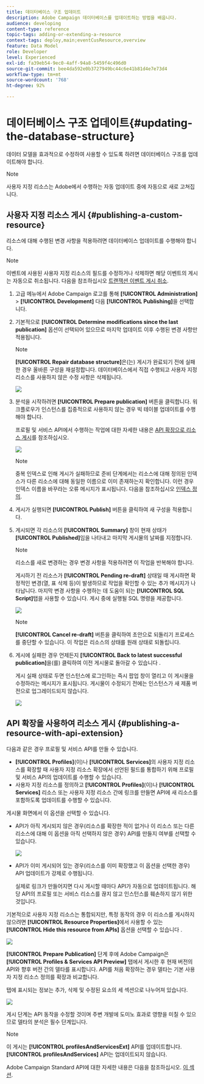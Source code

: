 ```yaml
---
title: 데이터베이스 구조 업데이트
description: Adobe Campaign 데이터베이스를 업데이트하는 방법을 배웁니다.
audience: developing
content-type: reference
topic-tags: adding-or-extending-a-resource
context-tags: deploy,main;eventCusResource,overview
feature: Data Model
role: Developer
level: Experienced
exl-id: fa39eb54-9ec0-4aff-94a8-5459f4c496d0
source-git-commit: bee4da592e0b3727949bc44c6e41b81d4e7e73d4
workflow-type: tm+mt
source-wordcount: '768'
ht-degree: 92%

---
```


# 데이터베이스 구조 업데이트{#updating-the-database-structure}

데이터 모델을 효과적으로 수정하여 사용할 수 있도록 하려면 데이터베이스 구조를 업데이트해야 합니다.

>[!NOTE]
>
>사용자 지정 리소스는 Adobe에서 수행하는 자동 업데이트 중에 자동으로 새로 고쳐집니다.

## 사용자 지정 리소스 게시 {#publishing-a-custom-resource}

리소스에 대해 수행된 변경 사항을 적용하려면 데이터베이스 업데이트를 수행해야 합니다.

>[!NOTE]
>
>이벤트에 사용된 사용자 지정 리소스의 필드를 수정하거나 삭제하면 해당 이벤트의 게시는 자동으로 취소됩니다. 다음을 참조하십시오 [트랜잭션 이벤트 게시 취소](../../channels/using/publishing-transactional-event.md#unpublishing-an-event).

1. 고급 메뉴에서 Adobe Campaign 로고를 통해 **[!UICONTROL Administration]** > **[!UICONTROL Development]** 다음 **[!UICONTROL Publishing]**&#x200B;을 선택합니다.
1. 기본적으로 **[!UICONTROL Determine modifications since the last publication]** 옵션이 선택되어 있으므로 마지막 업데이트 이후 수행된 변경 사항만 적용됩니다.

   >[!NOTE]
   >
   >**[!UICONTROL Repair database structure]**&#x200B;은(는) 게시가 완료되기 전에 실패한 경우 올바른 구성을 재설정합니다. 데이터베이스에서 직접 수행되고 사용자 지정 리소스를 사용하지 않은 수정 사항은 삭제됩니다.

   ![](assets/schema_extension_12.png)

1. 분석을 시작하려면 **[!UICONTROL Prepare publication]** 버튼을 클릭합니다. 워크플로우가 인스턴스를 집중적으로 사용하지 않는 경우 빅 테이블 업데이트를 수행해야 합니다.

   프로필 및 서비스 API에서 수행하는 작업에 대한 자세한 내용은 [API 확장으로 리소스 게시](#publishing-a-resource-with-api-extension)를 참조하십시오.

   ![](assets/schema_extension_13.png)

   >[!NOTE]
   >
   >중복 인덱스로 인해 게시가 실패하므로 준비 단계에서는 리소스에 대해 정의된 인덱스가 다른 리소스에 대해 동일한 이름으로 이미 존재하는지 확인합니다. 이런 경우 인덱스 이름을 바꾸라는 오류 메시지가 표시됩니다. 다음을 참조하십시오 [인덱스 정의](configuring-the-resource-s-data-structure.md#defining-indexes).

1. 게시가 실행되면 **[!UICONTROL Publish]** 버튼을 클릭하여 새 구성을 적용합니다.
1. 게시되면 각 리소스의 **[!UICONTROL Summary]** 창이 현재 상태가 **[!UICONTROL Published]**&#x200B;임을 나타내고 마지막 게시물의 날짜를 지정합니다.

   >[!NOTE]
   >
   >리소스를 새로 변경하는 경우 변경 사항을 적용하려면 이 작업을 반복해야 합니다.

   게시하기 전 리소스가 **[!UICONTROL Pending re-draft]** 상태일 때 게시하면 확정적인 변경(열, 표 삭제 등)이 발생하므로 작업을 확인할 수 있는 추가 메시지가 나타납니다. 마지막 변경 사항을 수행하는 데 도움이 되는 **[!UICONTROL SQL Script]**&#x200B;탭을 사용할 수 있습니다. 게시 중에 실행될 SQL 명령을 제공합니다.

   ![](assets/schema_extension_scriptsql.png)

   >[!NOTE]
   >
   >**[!UICONTROL Cancel re-draft]** 버튼을 클릭하여 초안으로 되돌리기 프로세스를 중단할 수 있습니다. 이 작업은 리소스의 상태를 원래 상태로 되돌립니다.

1. 게시에 실패한 경우 언제든지 **[!UICONTROL Back to latest successful publication]**&#x200B;을(를) 클릭하여 이전 게시물로 돌아갈 수 있습니다 .

   게시 실패 상태로 두면 인스턴스에 로그인하는 즉시 팝업 창이 열리고 이 게시물을 수정하라는 메시지가 표시됩니다. 게시물이 수정되기 전에는 인스턴스가 새 제품 버전으로 업그레이드되지 않습니다.

   ![](assets/schema_extension_31.png)

## API 확장을 사용하여 리소스 게시 {#publishing-a-resource-with-api-extension}

다음과 같은 경우 프로필 및 서비스 API를 만들 수 있습니다.

* **[!UICONTROL Profiles]**(이)나 **[!UICONTROL Services]**&#x200B;의 사용자 지정 리소스를 확장할 때 사용자 지정 리소스 확장에서 선언된 필드를 통합하기 위해 프로필 및 서비스 API의 업데이트를 수행할 수 있습니다.
* 사용자 지정 리소스를 정의하고 **[!UICONTROL Profiles]**(이)나 **[!UICONTROL Services]** 리소스 또는 사용자 지정 리소스 간에 링크를 만들면 API에 새 리소스를 포함하도록 업데이트를 수행할 수 있습니다.

게시물 화면에서 이 옵션을 선택할 수 있습니다.

* API가 아직 게시되지 않은 경우(리소스를 확장한 적이 없거나 이 리소스 또는 다른 리소스에 대해 이 옵션을 아직 선택하지 않은 경우) API를 만들지 여부를 선택할 수 있습니다.

   ![](assets/create-profile-and-services-api.png)

* API가 이미 게시되어 있는 경우(리소스를 이미 확장했고 이 옵션을 선택한 경우) API 업데이트가 강제로 수행됩니다.

   실제로 링크가 만들어지면 다시 게시할 때마다 API가 자동으로 업데이트됩니다. 해당 API의 프로필 또는 서비스 리소스를 끊지 않고 인스턴스를 훼손하지 않기 위한 것입니다.

기본적으로 사용자 지정 리소스는 통합되지만, 특정 동작의 경우 이 리소스를 게시하지 않으려면 **[!UICONTROL Resource Properties]**&#x200B;에서 사용할 수 있는 **[!UICONTROL Hide this resource from APIs]** 옵션을 선택할 수 있습니다 .

![](assets/removefromextoption.png)

**[!UICONTROL Prepare Publication]** 단계 후에 Adobe Campaign은 **[!UICONTROL Profiles & Services API Preview]** 탭에서 게시한 후 현재 버전의 API와 향후 버전 간의 델타를 표시합니다. API를 처음 확장하는 경우 델타는 기본 사용자 지정 리소스 정의를 확장과 비교합니다.

탭에 표시되는 정보는 추가, 삭제 및 수정된 요소의 세 섹션으로 나누어져 있습니다.

![](assets/extendpandsapi_diff.png)

게시 단계는 API 동작을 수정할 것이며 주변 개발에 도미노 효과로 영향을 미칠 수 있으므로 델타의 분석은 필수 단계입니다.

>[!NOTE]
>
>이 게시는 **[!UICONTROL profilesAndServicesExt]** API를 업데이트합니다. **[!UICONTROL profilesAndServices]** API는 업데이트되지 않습니다.

Adobe Campaign Standard API에 대한 자세한 내용은 다음을 참조하십시오. [이 섹션](../../api/using/get-started-apis.md).
